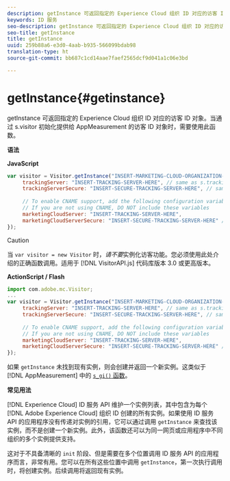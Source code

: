 ```yaml
---
description: getInstance 可返回指定的 Experience Cloud 组织 ID 对应的访客 ID 对象。当通过 s.visitor 初始化提供给 AppMeasurement 的访客 ID 对象时，需要使用此函数。
keywords: ID 服务
seo-description: getInstance 可返回指定的 Experience Cloud 组织 ID 对应的访客 ID 对象。当通过 s.visitor 初始化提供给 AppMeasurement 的访客 ID 对象时，需要使用此函数。
seo-title: getInstance
title: getInstance
uuid: 259b88a6-e3d0-4aab-b935-566099bdab98
translation-type: ht
source-git-commit: bb687c1cd14aae7faef2565dcf9d041a1c06e3bd

---
```



# getInstance{#getinstance}

getInstance 可返回指定的 Experience Cloud 组织 ID 对应的访客 ID 对象。当通过 s.visitor 初始化提供给 AppMeasurement 的访客 ID 对象时，需要使用此函数。

**语法**

**JavaScript**

```js
var visitor = Visitor.getInstance("INSERT-MARKETING-CLOUD-ORGANIZATION-ID-HERE", { 
     trackingServer: "INSERT-TRACKING-SERVER-HERE", // same as s.trackingServer 
     trackingServerSecure: "INSERT-SECURE-TRACKING-SERVER-HERE", // same as s.trackingServerSecure 
 
     // To enable CNAME support, add the following configuration variables 
     // If you are not using CNAME, DO NOT include these variables 
     marketingCloudServer: "INSERT-TRACKING-SERVER-HERE", 
     marketingCloudServerSecure: "INSERT-SECURE-TRACKING-SERVER-HERE" // same as s.trackingServerSecure 
});
```

>[!CAUTION]
>
>当 `var visitor = new Visitor` 时，*请不要*实例化访客功能。您必须使用此处介绍的正确函数调用。适用于 [!DNL VisitorAPI.js] 代码库版本 3.0 或更高版本。

**ActionScript / Flash**

```js
import com.adobe.mc.Visitor; 
... 
var visitor = Visitor.getInstance("INSERT-MARKETING-CLOUD-ORGANIZATION-ID-HERE", { 
     trackingServer: "INSERT-TRACKING-SERVER-HERE", // same as s.trackingServer 
     trackingServerSecure: "INSERT-SECURE-TRACKING-SERVER-HERE", // same as s.trackingServerSecure 
 
     // To enable CNAME support, add the following configuration variables 
     // If you are not using CNAME, DO NOT include these variables 
     marketingCloudServer: "INSERT-TRACKING-SERVER-HERE", 
     marketingCloudServerSecure: "INSERT-SECURE-TRACKING-SERVER-HERE" // same as s.trackingServerSecure 
});
```

如果 `getInstance` 未找到现有实例，则会创建并返回一个新实例。这类似于 [!DNL AppMeasurement] 中的 [`s_gi()` 函数](https://marketing.adobe.com/resources/help/zh_CN/sc/implement/?f=function_s_gi.html)。

**常见用法**

[!DNL Experience Cloud] ID 服务 API 维护一个实例列表，其中包含为每个 [!DNL Adobe Experience Cloud] 组织 ID 创建的所有实例。如果使用 ID 服务 API 的应用程序没有传递对实例的引用，它可以通过调用 `getInstance` 来查找该实例，而不是创建一个新实例。此外，该函数还可以为同一网页或应用程序中不同组织的多个实例提供支持。

这对于不具备清晰的 `init` 阶段、但是需要在多个位置调用 ID 服务 API 的应用程序而言，非常有用。您可以在所有这些位置中调用 `getInstance`，第一次执行调用时，将创建实例。后续调用将返回现有实例。
